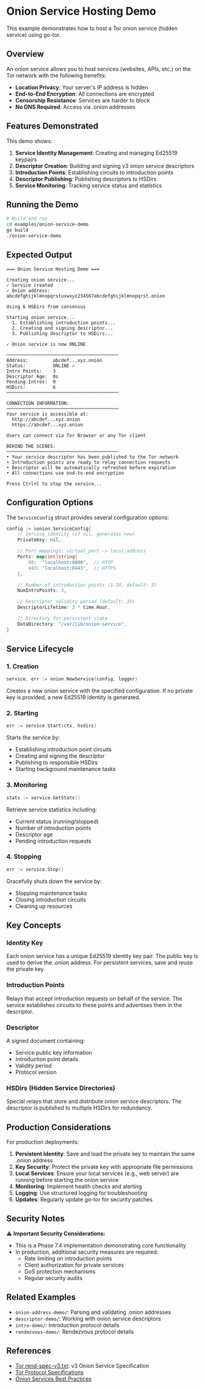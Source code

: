 # Onion Service Hosting Demo

This example demonstrates how to host a Tor onion service (hidden service) using go-tor.

## Overview

An onion service allows you to host services (websites, APIs, etc.) on the Tor network with the following benefits:

- **Location Privacy**: Your server's IP address is hidden
- **End-to-End Encryption**: All connections are encrypted
- **Censorship Resistance**: Services are harder to block
- **No DNS Required**: Access via .onion addresses

## Features Demonstrated

This demo shows:

1. **Service Identity Management**: Creating and managing Ed25519 keypairs
2. **Descriptor Creation**: Building and signing v3 onion service descriptors
3. **Introduction Points**: Establishing circuits to introduction points
4. **Descriptor Publishing**: Publishing descriptors to HSDirs
5. **Service Monitoring**: Tracking service status and statistics

## Running the Demo

```bash
# Build and run
cd examples/onion-service-demo
go build
./onion-service-demo
```

## Expected Output

```
=== Onion Service Hosting Demo ===

Creating onion service...
✓ Service created
✓ Onion address: abcdefghijklmnopqrstuvwxyz234567abcdefghijklmnopqrst.onion

Using 6 HSDirs from consensus

Starting onion service...
  1. Establishing introduction points...
  2. Creating and signing descriptor...
  3. Publishing descriptor to HSDirs...

✓ Onion service is now ONLINE

─────────────────────────────────────────
Address:         abcdef...xyz.onion
Status:          ONLINE ✓
Intro Points:    3
Descriptor Age:  0s
Pending Intros:  0
HSDirs:          6
─────────────────────────────────────────

CONNECTION INFORMATION:
─────────────────────────────────────────
Your service is accessible at:
  http://abcdef...xyz.onion
  https://abcdef...xyz.onion

Users can connect via Tor Browser or any Tor client

BEHIND THE SCENES:
─────────────────────────────────────────
• Your service descriptor has been published to the Tor network
• Introduction points are ready to relay connection requests
• Descriptor will be automatically refreshed before expiration
• All connections use end-to-end encryption

Press Ctrl+C to stop the service...
```

## Configuration Options

The `ServiceConfig` struct provides several configuration options:

```go
config := &onion.ServiceConfig{
    // Service identity (if nil, generates new)
    PrivateKey: nil,

    // Port mappings: virtual_port -> local_address
    Ports: map[int]string{
        80:  "localhost:8080",  // HTTP
        443: "localhost:8443",  // HTTPS
    },

    // Number of introduction points (1-10, default: 3)
    NumIntroPoints: 3,

    // Descriptor validity period (default: 3h)
    DescriptorLifetime: 3 * time.Hour,

    // Directory for persistent state
    DataDirectory: "/var/lib/onion-service",
}
```

## Service Lifecycle

### 1. Creation

```go
service, err := onion.NewService(config, logger)
```

Creates a new onion service with the specified configuration. If no private key is provided, a new Ed25519 identity is generated.

### 2. Starting

```go
err := service.Start(ctx, hsdirs)
```

Starts the service by:
- Establishing introduction point circuits
- Creating and signing the descriptor
- Publishing to responsible HSDirs
- Starting background maintenance tasks

### 3. Monitoring

```go
stats := service.GetStats()
```

Retrieve service statistics including:
- Current status (running/stopped)
- Number of introduction points
- Descriptor age
- Pending introduction requests

### 4. Stopping

```go
err := service.Stop()
```

Gracefully shuts down the service by:
- Stopping maintenance tasks
- Closing introduction circuits
- Cleaning up resources

## Key Concepts

### Identity Key

Each onion service has a unique Ed25519 identity key pair. The public key is used to derive the .onion address. For persistent services, save and reuse the private key.

### Introduction Points

Relays that accept introduction requests on behalf of the service. The service establishes circuits to these points and advertises them in the descriptor.

### Descriptor

A signed document containing:
- Service public key information
- Introduction point details
- Validity period
- Protocol version

### HSDirs (Hidden Service Directories)

Special relays that store and distribute onion service descriptors. The descriptor is published to multiple HSDirs for redundancy.

## Production Considerations

For production deployments:

1. **Persistent Identity**: Save and load the private key to maintain the same .onion address
2. **Key Security**: Protect the private key with appropriate file permissions
3. **Local Services**: Ensure your local services (e.g., web server) are running before starting the onion service
4. **Monitoring**: Implement health checks and alerting
5. **Logging**: Use structured logging for troubleshooting
6. **Updates**: Regularly update go-tor for security patches

## Security Notes

⚠️ **Important Security Considerations:**

- This is a Phase 7.4 implementation demonstrating core functionality
- In production, additional security measures are required:
  - Rate limiting on introduction points
  - Client authorization for private services
  - DoS protection mechanisms
  - Regular security audits

## Related Examples

- `onion-address-demo/`: Parsing and validating .onion addresses
- `descriptor-demo/`: Working with onion service descriptors
- `intro-demo/`: Introduction protocol details
- `rendezvous-demo/`: Rendezvous protocol details

## References

- [Tor rend-spec-v3.txt](https://spec.torproject.org/rend-spec-v3): v3 Onion Service Specification
- [Tor Protocol Specifications](https://spec.torproject.org/)
- [Onion Services Best Practices](https://community.torproject.org/onion-services/setup/)
